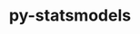 ---
title: "py-statsmodels"
layout: cache
categories: [package, develop-2023-05-21]
meta: {"versions": ["0.13.2"], "compilers": ["gcc@=11.1.0"], "oss": ["ubuntu20.04"], "platforms": ["linux"], "targets": ["ppc64le", "x86_64_v3"], "stacks": ["e4s", "e4s-power", "root"], "num_specs": 2, "num_specs_by_stack": {"root": 2, "e4s-power": 1, "e4s": 1}}
spec_details: [{"hash": "zcj7whmklsa24z7bylwuwyikb3hs2477", "compiler": "gcc@=11.1.0", "versions": ["0.13.2"], "os": "ubuntu20.04", "platform": "linux", "target": "ppc64le", "variants": ["build_system=python_pip"], "stacks": ["root", "e4s-power"], "size": "-", "tarball": "https://binaries.spack.io/develop-2023-05-21/build_cache/linux-ubuntu20.04-ppc64le/gcc-11.1.0/py-statsmodels-0.13.2/linux-ubuntu20.04-ppc64le-gcc-11.1.0-py-statsmodels-0.13.2-zcj7whmklsa24z7bylwuwyikb3hs2477.spack"}, {"hash": "w3h5hibdc7vihrkjchwbmed2hrov47zp", "compiler": "gcc@=11.1.0", "versions": ["0.13.2"], "os": "ubuntu20.04", "platform": "linux", "target": "x86_64_v3", "variants": ["build_system=python_pip"], "stacks": ["e4s", "root"], "size": "-", "tarball": "https://binaries.spack.io/develop-2023-05-21/build_cache/linux-ubuntu20.04-x86_64_v3/gcc-11.1.0/py-statsmodels-0.13.2/linux-ubuntu20.04-x86_64_v3-gcc-11.1.0-py-statsmodels-0.13.2-w3h5hibdc7vihrkjchwbmed2hrov47zp.spack"}]
---